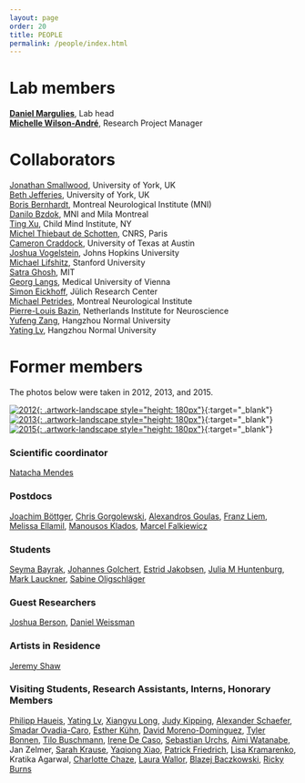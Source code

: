 ```yaml
---
layout: page
order: 20
title: PEOPLE
permalink: /people/index.html
---
```


# Lab members  

[**Daniel Margulies**]({{site.baseurl}}/people/margulies.html), Lab head  
[**Michelle Wilson-André**][michelle], Research Project Manager  
<!-- **Flore Ginzburg**, Masters student   -->
# Collaborators

[Jonathan Smallwood][jonny], University of York, UK   
[Beth Jefferies][beth], University of York, UK  
[Boris Bernhardt][boris], Montreal Neurological Institute (MNI)  
[Danilo Bzdok][danilo], MNI and Mila Montreal  
[Ting Xu][ting], Child Mind Institute, NY  
[Michel Thiebaut de Schotten][bcblab], CNRS, Paris  
[Cameron Craddock][cameron], University of Texas at Austin  
[Joshua Vogelstein][joshua], Johns Hopkins University  
[Michael Lifshitz][michael], Stanford University  
[Satra Ghosh][satra], MIT  
[Georg Langs][georg], Medical University of Vienna  
[Simon Eickhoff][simon], Jülich Research Center  
[Michael Petrides][petrides], Montreal Neurological Institute  
[Pierre-Louis Bazin][pilou], Netherlands Institute for Neuroscience  
[Yufeng Zang][yufeng_homepage], Hangzhou Normal University  
[Yating Lv][yating_homepage], Hangzhou Normal University  
<!-- Michel Thiebaut de Schotten
Demian Wassermann -->

# Former members

The photos below were taken in 2012, 2013, and 2015.

[![2012]({{site.baseurl}}/thumbnails/NAC_2012.jpg){: .artwork-landscape style="height: 180px"}]({{site.baseurl}}/images/NAC_2012.tif "2012"){:target="\_blank"}
[![2013]({{site.baseurl}}/thumbnails/NAC_2013.jpg){: .artwork-landscape style="height: 180px"}]({{site.baseurl}}/images/NAC_2013.tif "2013"){:target="\_blank"}
[![2015]({{site.baseurl}}/thumbnails/NAC_2015.jpg){: .artwork-landscape style="height: 180px"}]({{site.baseurl}}/images/NAC_2015.tif "2015"){:target="\_blank"}  

### Scientific coordinator
[Natacha Mendes][natacha]

### Postdocs  

[Joachim Böttger][joachim],
[Chris Gorgolewski][chris],
[Alexandros Goulas][alexandros],
[Franz Liem][franz],
[Melissa Ellamil][melissa],
[Manousos Klados][manousos],
[Marcel Falkiewicz][marcel]

### Students  
[Seyma Bayrak][seyma],
[Johannes Golchert][hannes],
[Estrid Jakobsen][estrid],
[Julia M Huntenburg][julia],
[Mark Lauckner][mark],
[Sabine Oligschläger][sabine]

### Guest Researchers
[Joshua Berson][josh],
[Daniel Weissman][weissman]

### Artists in Residence
[Jeremy Shaw][jeremy]

### Visiting Students, Research Assistants, Interns, Honorary Members

[Philipp Haueis][philipp],
[Yating Lv][yating],
[Xiangyu Long][xiangyu],
[Judy Kipping][judy],
[Alexander Schaefer][alex],
[Smadar Ovadia-Caro][smadar],
[Esther Kühn][esther],
[David Moreno-Dominguez][david],
[Tyler Bonnen][tyler],
[Tilo Buschmann][tilo],
[Irene De Caso][irene],
[Sebastian Urchs][sebastian],
[Aimi Watanabe][aimi],
Jan Zelmer,
[Sarah Krause][krause],
[Yaqiong Xiao][yaqiong],
[Patrick Friedrich][patrick],
[Lisa Kramarenko][lisa],
Kratika Agarwal,
[Charlotte Chaze][charlotte],
[Laura Wallor][laura],
[Blazej Baczkowski][blazej],
[Ricky Burns][ricky]


[michelle]:https://www.linkedin.com/in/mwilson-link/
[bcblab]:http://bcblab.com/ 
<!-- https://www.gin.cnrs.fr/en/about-us/research-staff/michel-thiebaut-de-schotten-phd/  -->
[danilo]:https://danilobzdok.de
[boris]:http://mica-mni.github.io  
<!-- https://www.mcgill.ca/neuro/boris-bernhardt-phd  -->
[jonny]:https://www.queensu.ca/psychology/people/faculty/jonathan-smallwood   
[beth]:https://www.york.ac.uk/psychology/staff/academicstaff/ej514/
[ting]:https://childmind.org/bio/ting-xu-phd/
[joshua]:http://jovo.me
[michael]:https://stanford.academia.edu/MichaelLifshitz
[cameron]:http://computational-neuroimaging-lab.org
[satra]:https://satra.cogitatum.org
[georg]:https://www.cir.meduniwien.ac.at/team/langs/
[simon]:http://www.fz-juelich.de/inm/inm-7/EN/Home/home_node.html
[petrides]:https://www.mcgill.ca/neuro/michael-petrides-phd
[pilou]:https://scholar.google.com/citations?user=g1EY49YAAAAJ&hl=en
[yufeng]:https://www.linkedin.com/in/yu-feng-zang-26667420/
[yufeng_homepage]:http://ccbd.hznu.edu.cn/c/2018-03-19/308547.shtml
[yating_homepage]:http://ccbd.hznu.edu.cn/c/2014-03-24/350873.shtml

[natacha]:https://www.cbs.mpg.de/person/mendes/205351

[marcel]:https://pl.linkedin.com/in/marcel-falkiewicz-725bb6a4
[chris]:http://blog.chrisgorgolewski.org/p/about.html
[alexandros]:https://www.uke.de/allgemein/arztprofile-und-wissenschaftlerprofile/wissenschaftlerprofilseite_alexandros_goulas.html
[joachim]:https://joachim.visualistics.de
[franz]:https://ethz.ch/en/the-eth-zurich/organisation/departments/informatikdienste/personen/person-detail.MjgyOTY1.TGlzdC8yMTE1LDQ0MTE5MDAyNQ==.html
[manousos]:http://www.mklados.com
[melissa]:https://www.linkedin.com/in/ellamil/

[smadar]:https://scholar.google.de/citations?user=FH2oI6YAAAAJ&hl=en 
[seyma]:https://github.com/sheyma
[philipp]:https://mind-and-brain.academia.edu/PhilippHaueis
[julia]:http://neuro.fchampalimaud.org/en/person/510/
[mark]:https://www.cbs.mpg.de/person/lauckner/378164
[estrid]:https://www.zlab.mcgill.ca/wp-content/uploads/2017/10/estridCV_public.pdf
[sabine]:https://www.kaggle.com/sabineo
[hannes]:https://www.researchgate.net/profile/Johannes-Golchert  
[david]:https://www.linkedin.com/in/dmordom
[yating]:https://www.linkedin.com/in/yating-lv-b37971128/
[xiangyu]:https://www.researchgate.net/profile/Xiangyu_Long3
[judy]:https://www.researchgate.net/profile/Judy_Kipping
[alex]:https://de.linkedin.com/in/alexandschaefer
[esther]:http://www.estherkuehn-science.org/about-me.html

[tilo]:https://de.linkedin.com/in/tilo-buschmann-65042a165
[irene]:https://www.researchgate.net/profile/Irene_De_Caso
[sebastian]:https://www.researchgate.net/profile/Sebastian_Urchs
[aimi]:https://www.linkedin.com/in/aimi-watanabe-02086b3a
[tyler]:https://neuroscience.stanford.edu/people/tyler-bonnen 
[yaqiong]:https://www.researchgate.net/profile/Yaqiong-Xiao 
[patrick]:http://www.bio.psy.ruhr-uni-bochum.de/members_patrick.html
[lisa]:http://overthebrainbow.com
<!-- [kratika]:https://people.utwente.nl/k.agarwal -->
[charlotte]:https://www.linkedin.com/in/charlottechaze/
[laura]:https://www.che-consult.de/en/about-us/staff/laura-wallor/
[ricky]:https://www.linkedin.com/in/ricky-burns-53747a22
<!-- [zelmer]:https://www.xing.com/profile/Jan_Zelmer -->
[krause]:http://life.uni-leipzig.de/de/life_child/mitarbeiter.html
[blazej]:http://www.cbs.mpg.de/employees/baczkowski

[weissman]:https://sites.lsa.umich.edu/daniel-weissman/people/
[josh]:https://joshberson.net
[jeremy]:http://jeremyshaw.net
